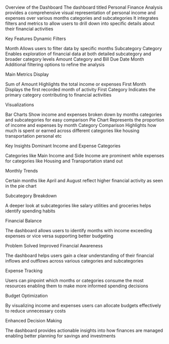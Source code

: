 Overview of the Dashboard
The dashboard titled Personal Finance Analysis provides a comprehensive visual representation of personal income and expenses over various months categories and subcategories It integrates filters and metrics to allow users to drill down into specific details about their financial activities

Key Features
Dynamic Filters

Month Allows users to filter data by specific months
Subcategory Category Enables exploration of financial data at both detailed subcategory and broader category levels
Amount Category and Bill Due Date Month Additional filtering options to refine the analysis

Main Metrics Display

Sum of Amount Highlights the total income or expenses
First Month Displays the first recorded month of activity
First Category Indicates the primary category contributing to financial activities

Visualizations

Bar Charts Show income and expenses broken down by months categories and subcategories for easy comparison
Pie Chart Represents the proportion of income and expenses by month
Category Comparison Highlights how much is spent or earned across different categories like housing transportation personal etc

Key Insights
Dominant Income and Expense Categories

Categories like Main Income and Side Income are prominent while expenses for categories like Housing and Transportation stand out

Monthly Trends

Certain months like April and August reflect higher financial activity as seen in the pie chart

Subcategory Breakdown

A deeper look at subcategories like salary utilities and groceries helps identify spending habits

Financial Balance

The dashboard allows users to identify months with income exceeding expenses or vice versa supporting better budgeting

Problem Solved
Improved Financial Awareness

The dashboard helps users gain a clear understanding of their financial inflows and outflows across various categories and subcategories

Expense Tracking

Users can pinpoint which months or categories consume the most resources enabling them to make more informed spending decisions

Budget Optimization

By visualizing income and expenses users can allocate budgets effectively to reduce unnecessary costs

Enhanced Decision Making

The dashboard provides actionable insights into how finances are managed enabling better planning for savings and investments













